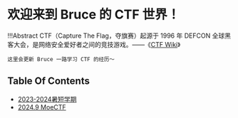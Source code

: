# 欢迎来到 Bruce 的 CTF 世界！

!!!Abstract
    CTF（Capture The Flag，夺旗赛）起源于 1996 年 DEFCON 全球黑客大会，是网络安全爱好者之间的竞技游戏。——《[CTF Wiki](https://ctf-wiki.org/)》

    这里会更新 Bruce 一路学习 CTF 的经历～

## Table Of Contents

- [2023-2024暑短学期](2023-2024暑短学期/)
- [2024.9 MoeCTF](2024.9%20MoeCTF/)